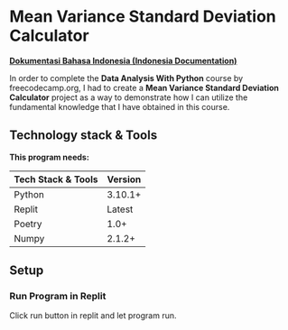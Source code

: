# Mean Variance Standard Deviation Calculator

[**Dokumentasi Bahasa Indonesia (Indonesia Documentation)**](/docs/id/README.md)

In order to complete the **Data Analysis With Python** course by freecodecamp.org, I had to create a **Mean Variance Standard Deviation Calculator** project as a way to demonstrate how I can utilize the fundamental knowledge that I have obtained in this course. 

## Technology stack & Tools

**This program needs:**

| Tech Stack & Tools | Version |
| -------------------| ------- |
| Python             | 3.10.1+ |
| Replit             | Latest  |
| Poetry             | 1.0+    |
| Numpy              | 2.1.2+  |

## Setup

### Run Program in Replit

Click run button in replit and let program run.